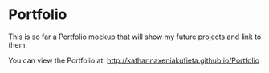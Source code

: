 # Portfolio

This is so far a Portfolio mockup that will show my future projects and link to them.

You can view the Portfolio at: http://katharinaxeniakufieta.github.io/Portfolio
